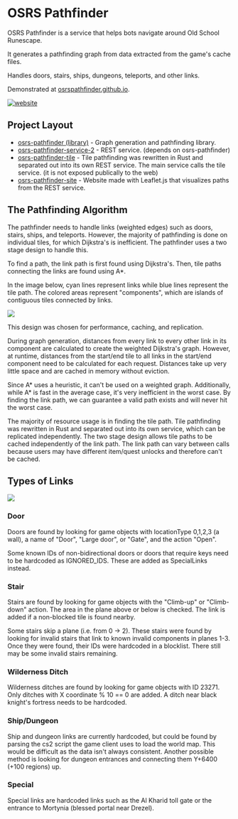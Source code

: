 # OSRS Pathfinder

OSRS Pathfinder is a service that helps bots navigate around Old School Runescape.

It generates a pathfinding graph from data extracted from the game's cache files.

Handles doors, stairs, ships, dungeons, teleports, and other links.

Demonstrated at [osrspathfinder.github.io](https://osrspathfinder.github.io/).

[![website](https://i.imgur.com/sk5XPSt.png)](https://osrspathfinder.github.io/)

## Project Layout

- [osrs-pathfinder (library)](osrs-pathfinder/) - Graph generation and pathfinding library.  
- [osrs-pathfinder-service-2](https://github.com/dQw4w9WgXcQ/osrs-pathfinder-service-2) - REST service.  (depends on osrs-pathfinder)
- [osrs-pathfinder-tile](https://github.com/dQw4w9WgXcQ/osrs-pathfinder-tile) - Tile pathfinding was rewritten in Rust and separated out into its own REST service.  The main service calls the tile service.  (it is not exposed publically to the web)
- [osrs-pathfinder-site](https://github.com/dQw4w9WgXcQ/osrs-pathfinder-site) - Website made with Leaflet.js that visualizes paths from the REST service.  

## The Pathfinding Algorithm

The pathfinder needs to handle links (weighted edges) such as doors, stairs, ships, and teleports.  However, the majority of pathfinding is done on individual tiles, for which Dijkstra's is inefficient.  The pathfinder uses a two stage design to handle this.

To find a path, the link path is first found using Dijkstra's. Then, tile paths connecting the links are found using A*.  

In the image below, cyan lines represent links while blue lines represent the tile path. The colored areas represent "components", which are islands of contiguous tiles connected by links.

![](https://i.imgur.com/MaD51oN.png)

This design was chosen for performance, caching, and replication.  

During graph generation, distances from every link to every other link in its component are calculated to create the weighted Dijkstra's graph.  However, at runtime, distances from the start/end tile to all links in the start/end component need to be calculated for each request. Distances take up very little space and are cached in memory without eviction.

Since A* uses a heuristic, it can't be used on a weighted graph. Additionally, while A* is fast in the average case, it's very inefficient in the worst case. By finding the link path, we can guarantee a valid path exists and will never hit the worst case.  

The majority of resource usage is in finding the tile path. Tile pathfinding was rewritten in Rust and separated out into its own service, which can be replicated independently.  The two stage design allows tile paths to be cached independently of the link path. The link path can vary between calls because users may have different item/quest unlocks and therefore can't be cached.  

## Types of Links

![](https://i.imgur.com/k7bTfWe.png)

### Door

Doors are found by looking for game objects with locationType 0,1,2,3 (a wall), a name of "Door", "Large door", or "Gate", and the action "Open".

Some known IDs of non-bidirectional doors or doors that require keys need to be hardcoded as IGNORED_IDS. These are added as SpecialLinks instead.

### Stair

Stairs are found by looking for game objects with the "Climb-up" or "Climb-down" action. The area in the plane above or below is checked. The link is added if a non-blocked tile is found nearby.

Some stairs skip a plane (i.e. from 0 -> 2). These stairs were found by looking for invalid stairs that link to known invalid components in planes 1-3. Once they were found, their IDs were hardcoded in a blocklist. There still may be some invalid stairs remaining.

### Wilderness Ditch

Wilderness ditches are found by looking for game objects with ID 23271. Only ditches with X coordinate % 10 == 0 are added. A ditch near black knight's fortress needs to be hardcoded.

### Ship/Dungeon

Ship and dungeon links are currently hardcoded, but could be found by parsing the cs2 script the game client uses to load the world map. This would be difficult as the data isn't always consistent. Another possible method is looking for dungeon entrances and connecting them Y+6400 (+100 regions) up.

### Special

Special links are hardcoded links such as the Al Kharid toll gate or the entrance to Mortynia (blessed portal near Drezel).  
